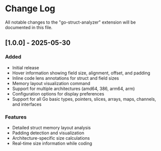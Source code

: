 # Change Log

All notable changes to the "go-struct-analyzer" extension will be documented in this file.

## [1.0.0] - 2025-05-30

### Added
- Initial release
- Hover information showing field size, alignment, offset, and padding
- Inline code lens annotations for struct and field sizes
- Memory layout visualization command
- Support for multiple architectures (amd64, 386, arm64, arm)
- Configuration options for display preferences
- Support for all Go basic types, pointers, slices, arrays, maps, channels, and interfaces

### Features
- Detailed struct memory layout analysis
- Padding detection and visualization
- Architecture-specific size calculations
- Real-time size information while coding